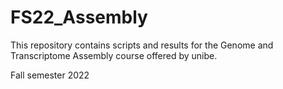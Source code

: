 # FS22_Assembly


This repository contains scripts and results for the Genome and Transcriptome Assembly course offered by unibe.


Fall semester 2022